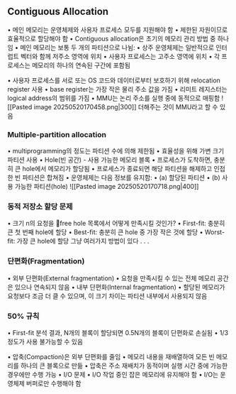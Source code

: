 ## Contiguous Allocation
• 메인 메모리는 운영체제와 사용자 프로세스 모두를 지원해야 함
• 제한된 자원이므로 효율적으로 할당해야 함
• Contiguous allocation은 초기의 메모리 관리 방법 중 하나임
• 메인 메모리는 보통 두 개의 파티션으로 나뉨:
	• 상주 운영체제는 일반적으로 인터럽트 벡터와 함께 저주소 영역에 위치
	• 사용자 프로세스는 고주소 영역에 위치
	• 각 프로세스는 메모리의 하나의 연속된 구간에 포함됨

•	사용자 프로세스를 서로 또는 OS 코드와 데이터로부터 보호하기 위해 relocation register 사용
	• base register는 가장 작은 물리 주소 값을 가짐
	• 리미트 레지스터는 logical address의 범위를 가짐
	• MMU는 논리 주소를 실행 중에 동적으로 매핑함
![[Pasted image 20250520170458.png|300]]
더해주는 것이 MMU라고 할 수 있음
### Multiple-partition allocation
• multiprogramming의 정도는 파티션 수에 의해 제한됨
• 효율성을 위해 가변 크기 파티션 사용
• Hole(빈 공간) - 사용 가능한 메모리 블록
• 프로세스가 도착하면, 충분히 큰 hole에서 메모리가 할당됨
• 프로세스가 종료되면 해당 파티션을 해제하고 인접한 빈 파티션은 합쳐짐
• 운영체제는 다음 정보를 유지함:
	• (a) 할당된 파티션
	• (b) 사용 가능한 파티션(hole)
![[Pasted image 20250520170718.png|400]]
### 동적 저장소 할당 문제
• 크기 n의 요청을 free hole 목록에서 어떻게 만족시킬 것인가?
	• First-fit: 충분히 큰 첫 번째 hole에 할당
	• Best-fit: 충분히 큰 hole 중 가장 작은 것에 할당
	• Worst-fit: 가장 큰 hole에 할당
그냥 여러가지 방법이 있다 . . .
### 단편화(Fragmentation)
• 외부 단편화(External fragmentation)
	• 요청을 만족시킬 수 있는 전체 메모리 공간은 있으나 연속되지 않음
• 내부 단편화(Internal fragmentation)
	• 할당된 메모리가 요청보다 조금 더 클 수 있으며, 이 크기 차이는 파티션 내부에서 사용되지 않음
### 50% 규칙
• First-fit 분석 결과, N개의 블록이 할당되면 0.5N개의 블록이 단편화로 손실됨
	• 1/3 정도가 사용 불가능할 수 있음

•	압축(Compaction)은 외부 단편화를 줄임
	• 메모리 내용을 재배열하여 모든 빈 메모리를 하나의 큰 블록으로 만듦
	• 압축은 주소 재배치가 동적이며 실행 시간 중에 가능한 경우에만 수행 가능
	• I/O 문제
		• I/O 작업 중인 잡은 메모리에 유지해야 함
		• I/O는 운영체제 버퍼로만 수행해야 함
